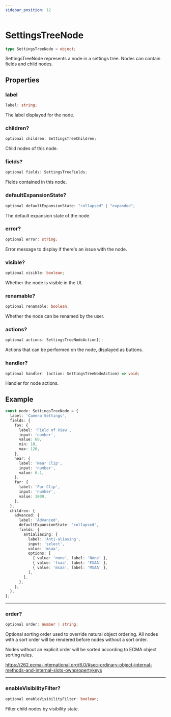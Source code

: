 ```yaml
---
sidebar_position: 12
---
```


# SettingsTreeNode

```typescript
type SettingsTreeNode = object;
```

SettingsTreeNode represents a node in a settings tree. Nodes can contain fields and child nodes.

## Properties

### label

```typescript
label: string;
```

The label displayed for the node.

### children?

```typescript
optional children: SettingsTreeChildren;
```

Child nodes of this node.

### fields?

```typescript
optional fields: SettingsTreeFields;
```

Fields contained in this node.

### defaultExpansionState?

```typescript
optional defaultExpansionState: "collapsed" | "expanded";
```

The default expansion state of the node.

### error?

```typescript
optional error: string;
```

Error message to display if there's an issue with the node.

### visible?

```typescript
optional visible: boolean;
```

Whether the node is visible in the UI.

### renamable?

```typescript
optional renamable: boolean;
```

Whether the node can be renamed by the user.

### actions?

```typescript
optional actions: SettingsTreeNodeAction[];
```

Actions that can be performed on the node, displayed as buttons.

### handler?

```typescript
optional handler: (action: SettingsTreeNodeAction) => void;
```

Handler for node actions.

## Example

```typescript
const node: SettingsTreeNode = {
  label: 'Camera Settings',
  fields: {
    fov: {
      label: 'Field of View',
      input: 'number',
      value: 60,
      min: 10,
      max: 120,
    },
    near: {
      label: 'Near Clip',
      input: 'number',
      value: 0.1,
    },
    far: {
      label: 'Far Clip',
      input: 'number',
      value: 1000,
    },
  },
  children: {
    advanced: {
      label: 'Advanced',
      defaultExpansionState: 'collapsed',
      fields: {
        antialiasing: {
          label: 'Anti-aliasing',
          input: 'select',
          value: 'msaa',
          options: [
            { value: 'none', label: 'None' },
            { value: 'fxaa', label: 'FXAA' },
            { value: 'msaa', label: 'MSAA' },
          ],
        },
      },
    },
  },
};
```

---

### order?

```typescript
optional order: number | string;
```

Optional sorting order used to override natural object ordering. All nodes with a sort order will be rendered before nodes without a sort order.

Nodes without an explicit order will be sorted according to ECMA object sorting rules.

https://262.ecma-international.org/6.0/#sec-ordinary-object-internal-methods-and-internal-slots-ownpropertykeys

---

### enableVisibilityFilter?

```typescript
optional enableVisibilityFilter: boolean;
```

Filter child nodes by visibility state.
